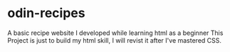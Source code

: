 # odin-recipes
A basic recipe website I developed while learning html as a beginner
This Project is just to build my html skill, I will revist it after I've mastered CSS.